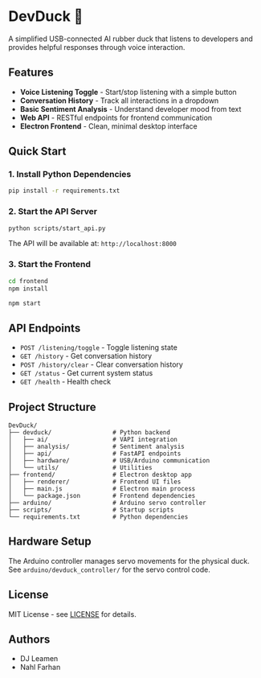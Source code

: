 # DevDuck 🦆

A simplified USB-connected AI rubber duck that listens to developers and provides helpful responses through voice interaction.

## Features

- **Voice Listening Toggle** - Start/stop listening with a simple button
- **Conversation History** - Track all interactions in a dropdown
-  **Basic Sentiment Analysis** - Understand developer mood from text
- **Web API** - RESTful endpoints for frontend communication
- **Electron Frontend** - Clean, minimal desktop interface

## Quick Start

### 1. Install Python Dependencies

```bash
pip install -r requirements.txt
```

### 2. Start the API Server

```bash
python scripts/start_api.py
```

The API will be available at: `http://localhost:8000`

### 3. Start the Frontend

```bash
cd frontend
npm install

npm start
```

## API Endpoints

- `POST /listening/toggle` - Toggle listening state
- `GET /history` - Get conversation history
- `POST /history/clear` - Clear conversation history
- `GET /status` - Get current system status
- `GET /health` - Health check

## Project Structure

```
DevDuck/
├── devduck/                 # Python backend
│   ├── ai/                  # VAPI integration
│   ├── analysis/            # Sentiment analysis
│   ├── api/                 # FastAPI endpoints
│   ├── hardware/            # USB/Arduino communication
│   └── utils/               # Utilities
├── frontend/                # Electron desktop app
│   ├── renderer/            # Frontend UI files
│   ├── main.js              # Electron main process
│   └── package.json         # Frontend dependencies
├── arduino/                 # Arduino servo controller
├── scripts/                 # Startup scripts
└── requirements.txt         # Python dependencies
```

## Hardware Setup

The Arduino controller manages servo movements for the physical duck. See `arduino/devduck_controller/` for the servo control code.

## License

MIT License - see [LICENSE](LICENSE) for details.

## Authors

- DJ Leamen
- Nahl Farhan
